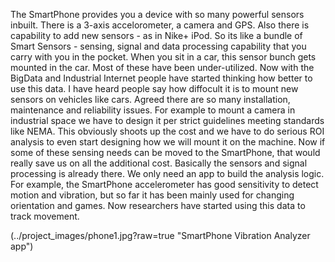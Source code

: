 The SmartPhone provides you a device with so many powerful sensors inbuilt. There is a 3-axis accelorometer, a camera and GPS. Also there is capability to add new sensors - as in Nike+ iPod. So its like a bundle of Smart Sensors - sensing, signal and data processing capability that you carry with you in the pocket. When you sit in a car, this sensor bunch gets mounted in the car. Most of these have been under-utilized. Now with the BigData and Industrial Internet people have started thinking how better to use this data.
I have heard people say how diffocult it is to mount new sensors on vehicles like cars. Agreed there are so many installation, maintenance and reliability issues. For example to mount a camera in industrial space we have to design it per strict guidelines meeting standards like NEMA. This obviously shoots up the cost and we have to do serious ROI analysis to even start designing how we will mount it on the machine. Now if some of these sensing needs can be moved to the SmartPhone, that would really save us on all the additional cost. Basically the sensors and signal processing is already there. We only need an app to build the analysis logic.
For example, the SmartPhone accelerometer has good sensitivity to detect motion and vibration, but so far it has been mainly used for changing orientation and games. Now researchers have started using this data to track movement.

(../project_images/phone1.jpg?raw=true "SmartPhone Vibration Analyzer app")

